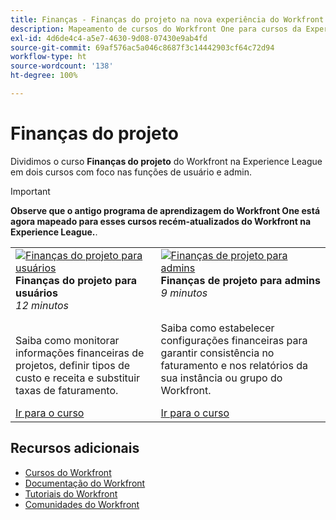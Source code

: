 ```yaml
---
title: Finanças - Finanças do projeto na nova experiência do Workfront
description: Mapeamento de cursos do Workfront One para cursos da Experience League
exl-id: 4d6de4c4-a5e7-4630-9d08-07430e9ab4fd
source-git-commit: 69af576ac5a046c8687f3c14442903cf64c72d94
workflow-type: ht
source-wordcount: '138'
ht-degree: 100%

---
```


# Finanças do projeto

Dividimos o curso **Finanças do projeto** do Workfront na Experience League em dois cursos com foco nas funções de usuário e admin.

>[!IMPORTANT]
>
>**Observe que o antigo programa de aprendizagem do Workfront One está agora mapeado para esses cursos recém-atualizados do Workfront na Experience League.**.

<table>
  <tr>
   <td>
      <a href="https://experienceleague.adobe.com/docs/courses/using/workfront-u-1-2023-1-finances.html?lang=pt-BR">
      <img alt="Finanças do projeto para usuários" src="https://cdn.experienceleague.adobe.com/thumb/project-finances-for-users.png"/>
      </a>
      <div>
         <strong>Finanças do projeto para usuários</strong></a>         
         <br/><em>12 minutos</em>
      </div>
      <p>
        <br/>
         Saiba como monitorar informações financeiras de projetos, definir tipos de custo e receita e substituir taxas de faturamento.
      </p>
      <a  rel="noreferrer" target="_blank" href="https://experienceleague.adobe.com/docs/courses/using/workfront-u-1-2023-1-finances.html?lang=pt-BR" class="spectrum-Button spectrum-Button--primary spectrum-Button--sizeM">
      <span class="spectrum-Button-label has-no-wrap has-text-weight-bold">Ir para o curso</span>
      </a>
   </td>
      <td>
      <a href="https://experienceleague.adobe.com/docs/courses/using/workfront-a-1-2023-1-finances.html?lang=pt-BR">
      <img alt="Finanças de projeto para admins" src="https://cdn.experienceleague.adobe.com/thumb/project-finances-for-administrators.png"/>
      </a>
      <div>
         <strong>Finanças de projeto para admins</strong></a>         
         <br/><em>9 minutos</em>
      </div>
      <p>
        <br/>
         Saiba como estabelecer configurações financeiras para garantir consistência no faturamento e nos relatórios da sua instância ou grupo do Workfront.
      </p>
      <a  rel="noreferrer" target="_blank" href="https://experienceleague.adobe.com/docs/courses/using/workfront-a-1-2023-1-finances.html?lang=pt-BR" class="spectrum-Button spectrum-Button--primary spectrum-Button--sizeM">
      <span class="spectrum-Button-label has-no-wrap has-text-weight-bold">Ir para o curso</span>
      </a>
   </td>
  </tr>

</table>

## Recursos adicionais

* [Cursos do Workfront](https://experienceleague.adobe.com/?lang=pt-BR&amp;Solution=Workfront#courses)
* [Documentação do Workfront](https://experienceleague.adobe.com/docs/workfront.html?lang=pt-BR)
* [Tutoriais do Workfront](https://experienceleague.adobe.com/docs/workfront-learn/tutorials-workfront/home.html?lang=pt-BR)
* [Comunidades do Workfront](https://experienceleaguecommunities.adobe.com/t5/workfront/ct-p/workfront)


